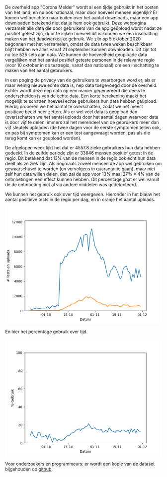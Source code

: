 
De overheid app "Corona Melder" wordt al een tijdje gebruikt in het oosten van het land, en nu ook nationaal, maar door hoeveel mensen eigenlijk? Er komen wel berichten naar buiten over het aantal downloads, maar een app downloaden betekend niet dat je hem ook gebruikt. Deze webpagina verzamelt alle data die door gebruikers van de app geüpload wordt nadat ze positief getest zijn, door te kijken hoeveel dit is kunnen we een inschatting maken van het daadwerkelijke gebruik. We zijn op 5 oktober 2020 begonnen met het verzamelen, omdat de data twee weken beschikbaar blijft hebben we alles vanaf 21 september kunnen downloaden. Dit zijn tot nu toe 525 sets aan data. We kunnen de hoeveelheid geüploade data vergelijken met het aantal positief geteste personen in de relevante regio (voor 10 oktober in de testregio, vanaf dan nationaal) om een inschatting te maken van het aantal gebruikers.

In een poging de privacy van de gebruikers te waarborgen word er, als er maar weinig nieuwe echte data is, nep data toegevoegd door de overheid. Echter wordt deze nep data op een manier gegenereerd die deels te onderscheiden is van de echte data. Een korte berekening maakt het mogelijk te schatten hoeveel echte gebruikers hun data hebben geüpload. Hierbij proberen we het aantal te overschatten, zodat we het meest positieve beeld neer zetten. Als er wel veel data is geüpload dan (over)schatten we het aantal uploads door het aantal dagen waarvoor data is door vijf te delen, immers zal het merendeel van de gebruikers meer dan vijf sleutels uploaden (de twee dagen voor de eerste symptomen tellen ook, en pas bij symptomen kan er een test aangevraagt worden, pas als die terug komt kan er geupload worden).

De afgelopen week lijkt het dat er 4557.8 zieke gebruikers hun data hebben gedeeld. In de zelfde periode zijn er 33846 mensen positief getest in de regio. Dit betekend dat 13% van de mensen in de regio ook echt hun data deelt als ze ziek zijn. Als nogmaals zoveel mensen de app wel gebruiken om gewaarschuwd te worden (en vervolgens in quarantaine gaan), maar niet zelf hun data willen delen, dan zal de app voor 13% maal 27% = 4% van de ontmoetingen een effect kunnen hebben. Dit percentage gaat er wel vanuit de de ontmoeting niet al via andere middelen was gedetecteerd.

We kunnen het gebruik ook over tijd weergeven. Hieronder in het blauw het aantal positieve tests in de regio per dag, en in oranje het aantal uploads.

![Plot van uploads en positieve tests over tijd.](plot_abs.png)

En hier het percentage gebruik over tijd.

![Plot van percentage gebruik over tijd.](plot_rel.png)

Voor onderzoekers en programmeurs: er wordt een kopie van de dataset bijgehouden op [github](https://github.com/jorants/CoronaMelderCDN).

